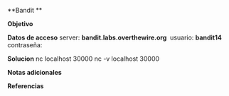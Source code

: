 **Bandit **

**Objetivo**


**Datos de acceso**
server: **bandit.labs.overthewire.org** 
usuario: **bandit14**
contraseña: 

**Solucion**
nc  localhost 30000
nc  -v localhost 30000


**Notas adicionales** 

**Referencias** 